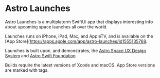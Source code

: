 # Astro Launches

Astro Launches is a multiplatorm SwiftUI app that displays interesting info about upcoming space launches all over the world.

Launches runs on iPhone, iPad, Mac, and AppleTV, and is available on the [App Store](https://apps.apple.com/app/astro-launches/id1555135768.

Launches is built upon, and demonstrates, the [Astro Space UX Design System](https://www.astrouxds.com) and [Astro Swift Foundation](https://github.com/RocketCommunicationsInc/AstroSwiftFoundation).

Builds require the latest versions of Xcode and macOS. App Store versions are marked with tags.
